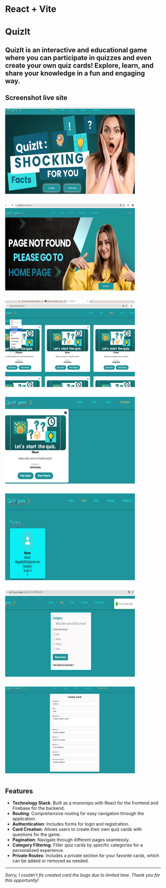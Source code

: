 # React + Vite

# Quizlt

## Quizlt is an interactive and educational game where you can participate in quizzes and even create your own quiz cards! Explore, learn, and share your knowledge in a fun and engaging way.

## Screenshot live site

<div style="display: flex; flex-wrap: wrap; gap: 16px;">
  <img src="./src/assets/images/main.jpg" alt="main" width="420" height="280" style="margin-bottom: 16px; " />
  <img src="./src/assets/images/go.jpg" alt="go" width="420" height="280" style="margin-bottom: 16px; " />
  <img src="./src/assets/images/card.jpg" alt="card" width="420" height="280" style="margin-bottom: 16px; " />
  <img src="./src/assets/images/favorite.jpg" alt="favorite" width="420" height="280" style="margin-bottom: 16px; " />
  <img src="./src/assets/images/players.jpg" alt="players" width="420" height="280" style="margin-bottom: 16px; " />
  <img src="./src/assets/images/que-2.jpg" alt="que-2" width="420" height="280" style="margin-bottom: 16px; " />
  <img src="./src/assets/images/form.jpg" alt="form" width="420" height="280" style="margin-bottom: 16px; " />
</div>

## Features

- **Technology Stack**: Built as a monorepo with React for the frontend and
  Firebase for the backend.
- **Routing**: Comprehensive routing for easy navigation through the
  application.
- **Authentication**: Includes forms for login and registration.
- **Card Creation**: Allows users to create their own quiz cards with questions
  for the game.
- **Pagination**: Navigate through different pages seamlessly.
- **Category Filtering**: Filter quiz cards by specific categories for a
  personalized experience.
- **Private Routes**: Includes a private section for your favorite cards, which
  can be added or removed as needed.

---

_Sorry, I couldn't fix created card the bugs due to limited time. Thank you for
this opportunity!_
